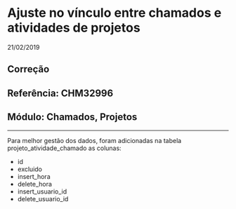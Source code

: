# Ajuste no vínculo entre chamados e atividades de projetos
21/02/2019
## Correção
## Referência: CHM32996
## Módulo: Chamados, Projetos
***

Para melhor gestão dos dados, foram adicionadas na tabela projeto_atividade_chamado as colunas:

* id
* excluido
* insert_hora
* delete_hora
* insert_usuario_id
* delete_usuario_id